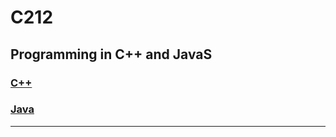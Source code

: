 # C212
## Programming in C++ and JavaS
### [C++](C++Half/README.md)
### [Java](JavaHalf/README.md)
----